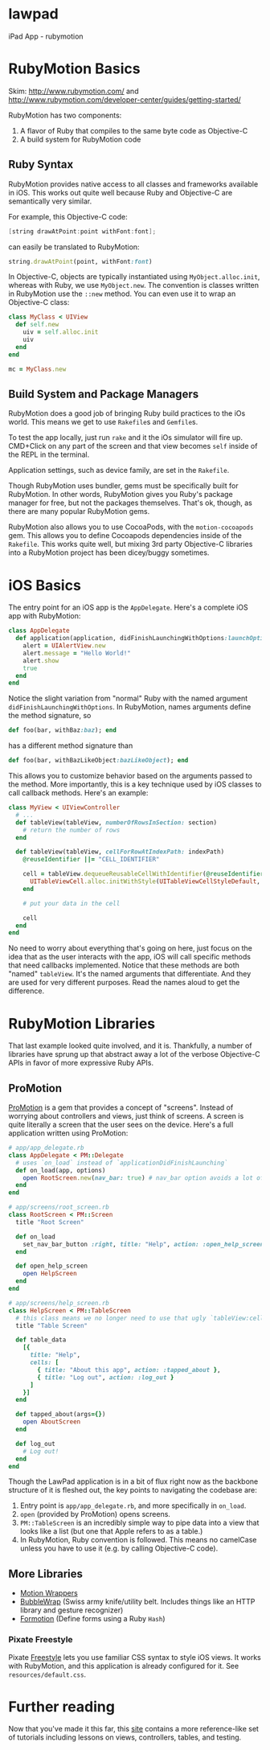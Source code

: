 lawpad
======

iPad App - rubymotion

# RubyMotion Basics

Skim: http://www.rubymotion.com/ and http://www.rubymotion.com/developer-center/guides/getting-started/

RubyMotion has two components:

1. A flavor of Ruby that compiles to the same byte code as Objective-C
2. A build system for RubyMotion code

## Ruby Syntax

RubyMotion provides native access to all classes and frameworks available in iOS. This works out quite well because Ruby and Objective-C are semantically very similar.

For example, this Objective-C code:

```objective-c
[string drawAtPoint:point withFont:font];
```

can easily be translated to RubyMotion:


```ruby
string.drawAtPoint(point, withFont:font)
```

In Objective-C, objects are typically instantiated using `MyObject.alloc.init`, whereas with Ruby, we use `MyObject.new`. The convention is classes written in RubyMotion use the `::new` method. You can even use it to wrap an Objective-C class:

```ruby
class MyClass < UIView
  def self.new
    uiv = self.alloc.init
    uiv
  end
end

mc = MyClass.new
```

## Build System and Package Managers

RubyMotion does a good job of bringing Ruby build practices to the iOs world. This means we get to use `Rakefile`s and `Gemfile`s.

To test the app locally, just run `rake` and it the iOs simulator will fire up. CMD+Click on any part of the screen and that view becomes `self` inside of the REPL in the terminal.

Application settings, such as device family, are set in the `Rakefile`.

Though RubyMotion uses bundler, gems must be specifically built for RubyMotion. In other words, RubyMotion gives you Ruby's package manager for free, but not the packages themselves. That's ok, though, as there are many popular RubyMotion gems.

RubyMotion also allows you to use CocoaPods, with the `motion-cocoapods` gem. This allows you to define Cocoapods dependencies inside of the `Rakefile`. This works quite well, but mixing 3rd party Objective-C libraries into a RubyMotion project has been dicey/buggy sometimes. 

# iOS Basics

The entry point for an iOS app is the `AppDelegate`. Here's a complete iOS app with RubyMotion:

```ruby
class AppDelegate
  def application(application, didFinishLaunchingWithOptions:launchOptions)
    alert = UIAlertView.new
    alert.message = "Hello World!"
    alert.show
    true
  end
end
```

Notice the slight variation from "normal" Ruby with the named argument `didFinishLaunchingWithOptions`. In RubyMotion, names arguments define the method signature, so

```ruby
def foo(bar, withBaz:baz); end
```

has a different method signature than

```ruby
def foo(bar, withBazLikeObject:bazLikeObject); end
```

This allows you to customize behavior based on the arguments passed to the method. More importantly, this is a key technique used by iOS classes to call callback methods. Here's an example:

```ruby
class MyView < UIViewController
  # ...
  def tableView(tableView, numberOfRowsInSection: section)
    # return the number of rows
  end

  def tableView(tableView, cellForRowAtIndexPath: indexPath)
    @reuseIdentifier ||= "CELL_IDENTIFIER"

    cell = tableView.dequeueReusableCellWithIdentifier(@reuseIdentifier) || begin
      UITableViewCell.alloc.initWithStyle(UITableViewCellStyleDefault, reuseIdentifier:@reuseIdentifier)
    end

    # put your data in the cell

    cell
  end
end
```

No need to worry about everything that's going on here, just focus on the idea that as the user interacts with the app, iOS will call specific methods that need callbacks implemented. Notice that these methods are both "named" `tableView`. It's the named arguments that differentiate. And they are used for very different purposes. Read the names aloud to get the difference.

# RubyMotion Libraries

That last example looked quite involved, and it is. Thankfully, a number of libraries have sprung up that abstract away a lot of the verbose Objective-C APIs in favor of more expressive Ruby APIs.

## ProMotion 

[ProMotion](https://github.com/clearsightstudio/ProMotion) is a gem that provides a concept of "screens". Instead of worrying about controllers and views, just think of screens. A screen is quite literally a screen that the user sees on the device. Here's a full application written using ProMotion:

```ruby
# app/app_delegate.rb
class AppDelegate < PM::Delegate
  # uses `on_load` instead of `applicationDidFinishLaunching`
  def on_load(app, options)
    open RootScreen.new(nav_bar: true) # nav_bar option avoids a lot of boilerplate
  end
end

# app/screens/root_screen.rb
class RootScreen < PM::Screen
  title "Root Screen"

  def on_load
    set_nav_bar_button :right, title: "Help", action: :open_help_screen
  end

  def open_help_screen
    open HelpScreen
  end
end

# app/screens/help_screen.rb
class HelpScreen < PM::TableScreen
  # this class means we no longer need to use that ugly `tableView:cellForRowAtIndexPath` method in the example above.
  title "Table Screen"

  def table_data
    [{
      title: "Help",
      cells: [
        { title: "About this app", action: :tapped_about },
        { title: "Log out", action: :log_out }
      ]
    }]
  end

  def tapped_about(args={})
    open AboutScreen
  end

  def log_out
    # Log out!
  end
end
```

Though the LawPad application is in a bit of flux right now as the backbone structure of it is fleshed out, the key points to navigating the codebase are:

1. Entry point is `app/app_delegate.rb`, and more specifically in `on_load`.
2. `open` (provided by ProMotion) opens screens.
3. `PM::TableScreen` is an incredibly simple way to pipe data into a view that looks like a list (but one that Apple refers to as a table.)
4. In RubyMotion, Ruby convention is followed. This means no camelCase unless you have to use it (e.g. by calling Objective-C code).

## More Libraries

- [Motion Wrappers](http://rubymotion-wrappers.com/)
- [BubbleWrap](https://github.com/rubymotion/BubbleWrap) (Swiss army knife/utility belt. Includes things like an HTTP library and gesture recognizer)
- [Formotion](https://github.com/clayallsopp/formotion) (Define forms using a Ruby `Hash`)

### Pixate Freestyle

Pixate [Freestyle](http://www.pixate.com/) lets you use familiar CSS syntax to style iOS views. It works with RubyMotion, and this application is already configured for it. See `resources/default.css`.

# Further reading

Now that you've made it this far, this [site](http://rubymotion-tutorial.com/) contains a more reference-like set of tutorials including lessons on views, controllers, tables, and testing.

